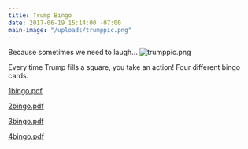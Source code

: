 ```yaml
---
title: Trump Bingo
date: 2017-06-19 15:14:00 -07:00
main-image: "/uploads/trumppic.png"
---
```


Because sometimes we need to laugh...
![trumppic.png](/uploads/trumppic.png)


Every time Trump fills a square, you take an action! Four different bingo cards.

[1bingo.pdf](/uploads/1bingo.pdf)

[2bingo.pdf](/uploads/2bingo.pdf)

[3bingo.pdf](/uploads/3bingo.pdf)

[4bingo.pdf](/uploads/4bingo.pdf)





